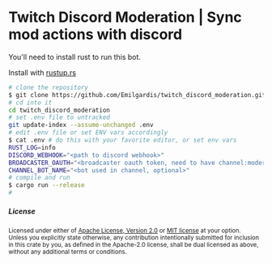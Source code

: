 Twitch Discord Moderation | Sync mod actions with discord
============================================

You'll need to install rust to run this bot.

Install with [rustup.rs](https://rustup.rs/)

```bash
# clone the repository
$ git clone https://github.com/Emilgardis/twitch_discord_moderation.git
# cd into it
cd twitch_discord_moderation
# set .env file to untracked
git update-index --assume-unchanged .env
# edit .env file or set ENV vars accordingly
$ cat .env # do this with your favorite editor, or set env vars
RUST_LOG=info
DISCORD_WEBHOOK="<path to discord webhook>"
BROADCASTER_OAUTH="<broadcaster oauth token, need to have channel:moderate>"
CHANNEL_BOT_NAME="<bot used in channel, optional>"
# compile and run
$ cargo run --release
#
```

<h5> License </h5>

<sup>
Licensed under either of <a href="LICENSE-APACHE">Apache License, Version
2.0</a> or <a href="LICENSE-MIT">MIT license</a> at your option.
</sup>

<br>

<sub>
Unless you explicitly state otherwise, any contribution intentionally submitted
for inclusion in this crate by you, as defined in the Apache-2.0 license, shall
be dual licensed as above, without any additional terms or conditions.
</sub>